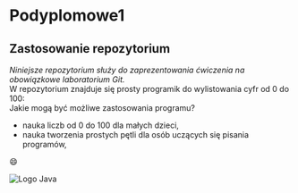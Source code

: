 # Podyplomowe1
## Zastosowanie repozytorium
*Niniejsze repozytorium służy do zaprezentowania ćwiczenia na obowiązkowe laboratorium Git.*  
W repozytorium znajduje się prosty programik do wylistowania cyfr od 0 do 100:  
Jakie mogą być możliwe zastosowania programu?
- nauka liczb od 0 do 100 dla małych dzieci,
- nauka tworzenia prostych pętli dla osób uczących się pisania programów,  

:smile:

![Logo Java](https://upload.wikimedia.org/wikipedia/commons/thumb/5/5d/Duke_%28Java_mascot%29_waving.svg/339px-Duke_%28Java_mascot%29_waving.svg.png)



